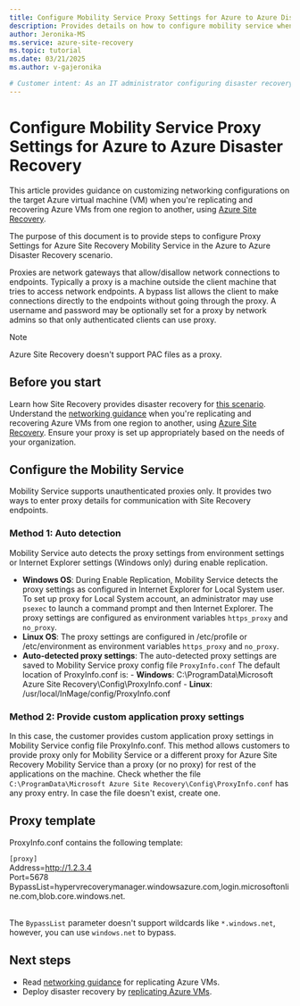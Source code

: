 ```yaml
---
title: Configure Mobility Service Proxy Settings for Azure to Azure Disaster Recovery | Microsoft Docs
description: Provides details on how to configure mobility service when customers use a proxy in their source environment.
author: Jeronika-MS
ms.service: azure-site-recovery
ms.topic: tutorial
ms.date: 03/21/2025
ms.author: v-gajeronika

# Customer intent: As an IT administrator configuring disaster recovery, I want to set up proxy settings for the Mobility Service in Azure Site Recovery, so that I can ensure proper connectivity during VM replication and recovery across Azure regions.
---
```

# Configure Mobility Service Proxy Settings for Azure to Azure Disaster Recovery

This article provides guidance on customizing networking configurations on the target Azure virtual machine (VM) when you're replicating and recovering Azure VMs from one region to another, using [Azure Site Recovery](site-recovery-overview.md).

The purpose of this document is to provide steps to configure Proxy Settings for Azure Site Recovery Mobility Service in the Azure to Azure Disaster Recovery scenario. 

Proxies are network gateways that allow/disallow network connections to endpoints. Typically a proxy is a machine outside the client machine that tries to access network endpoints. A bypass list allows the client to make connections directly to the endpoints without going through the proxy. A username and password may be optionally set for a proxy by network admins so that only authenticated clients can use proxy. 

> [!NOTE]
> Azure Site Recovery doesn't support PAC files as a proxy.

## Before you start

Learn how Site Recovery provides disaster recovery for [this scenario](azure-to-azure-architecture.md).
Understand the [networking guidance](azure-to-azure-about-networking.md) when you're replicating and recovering Azure VMs from one region to another, using [Azure Site Recovery](site-recovery-overview.md).
Ensure your proxy is set up appropriately based on the needs of your organization.

## Configure the Mobility Service

Mobility Service supports unauthenticated proxies only. It provides two ways to enter proxy details for communication with Site Recovery endpoints. 

### Method 1: Auto detection

Mobility Service auto detects the proxy settings from environment settings or Internet Explorer settings (Windows only) during enable replication. 

- **Windows OS**: During Enable Replication, Mobility Service detects the proxy settings as configured in Internet Explorer for Local System user. To set up proxy for Local System account, an administrator may use `psexec` to launch a command prompt and then Internet Explorer. 
    The proxy settings are configured as environment variables `https_proxy` and `no_proxy`. 
- **Linux OS**: The proxy settings are configured in /etc/profile or /etc/environment as environment variables `https_proxy` and `no_proxy`. 
- **Auto-detected proxy settings**: The auto-detected proxy settings are saved to Mobility Service proxy config file `ProxyInfo.conf` 
    The default location of ProxyInfo.conf is:
        - **Windows**: C:\ProgramData\Microsoft Azure Site Recovery\Config\ProxyInfo.conf 
        - **Linux**: /usr/local/InMage/config/ProxyInfo.conf


### Method 2: Provide custom application proxy settings

In this case, the customer provides custom application proxy settings in Mobility Service config file ProxyInfo.conf. This method allows customers to provide proxy only for Mobility Service or a different proxy for Azure Site Recovery Mobility Service than a proxy (or no proxy) for rest of the applications on the machine. Check whether the file `C:\ProgramData\Microsoft Azure Site Recovery\Config\ProxyInfo.conf` has any proxy entry. In case the file doesn't exist, create one.


## Proxy template

ProxyInfo.conf contains the following template: 

`[proxy]` <br>
Address=http://1.2.3.4 <br>
Port=5678 <br>
BypassList=hypervrecoverymanager.windowsazure.com,login.microsoftonline.com,blob.core.windows.net. <br>
<br>

The `BypassList` parameter doesn't support wildcards like `*.windows.net`, however, you can use `windows.net` to bypass. 

## Next steps

- Read [networking guidance](./azure-to-azure-about-networking.md)  for replicating Azure VMs.
- Deploy disaster recovery by [replicating Azure VMs](./azure-to-azure-quickstart.md).
